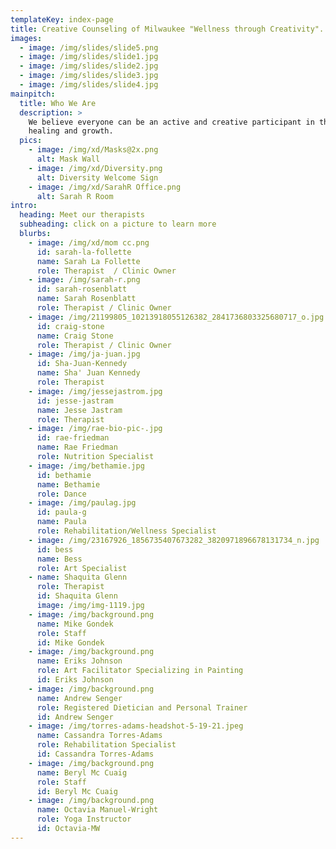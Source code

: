 ```yaml
---
templateKey: index-page
title: Creative Counseling of Milwaukee "Wellness through Creativity".
images:
  - image: /img/slides/slide5.png
  - image: /img/slides/slide1.jpg
  - image: /img/slides/slide2.jpg
  - image: /img/slides/slide3.jpg
  - image: /img/slides/slide4.jpg
mainpitch:
  title: Who We Are
  description: >
    We believe everyone can be an active and creative participant in their
    healing and growth.
  pics:
    - image: /img/xd/Masks@2x.png
      alt: Mask Wall
    - image: /img/xd/Diversity.png
      alt: Diversity Welcome Sign
    - image: /img/xd/SarahR Office.png
      alt: Sarah R Room
intro:
  heading: Meet our therapists
  subheading: click on a picture to learn more
  blurbs:
    - image: /img/xd/mom cc.png
      id: sarah-la-follette
      name: Sarah La Follette
      role: Therapist  / Clinic Owner
    - image: /img/sarah-r.png
      id: sarah-rosenblatt
      name: Sarah Rosenblatt
      role: Therapist / Clinic Owner
    - image: /img/21199805_10213918055126382_2841736803325680717_o.jpg
      id: craig-stone
      name: Craig Stone
      role: Therapist / Clinic Owner
    - image: /img/ja-juan.jpg
      id: Sha-Juan-Kennedy
      name: Sha' Juan Kennedy
      role: Therapist
    - image: /img/jessejastrom.jpg
      id: jesse-jastram
      name: Jesse Jastram
      role: Therapist
    - image: /img/rae-bio-pic-.jpg
      id: rae-friedman
      name: Rae Friedman
      role: Nutrition Specialist
    - image: /img/bethamie.jpg
      id: bethamie
      name: Bethamie
      role: Dance
    - image: /img/paulag.jpg
      id: paula-g
      name: Paula
      role: Rehabilitation/Wellness Specialist
    - image: /img/23167926_1856735407673282_3820971896678131734_n.jpg
      id: bess
      name: Bess
      role: Art Specialist
    - name: Shaquita Glenn
      role: Therapist
      id: Shaquita Glenn
      image: /img/img-1119.jpg
    - image: /img/background.png
      name: Mike Gondek
      role: Staff
      id: Mike Gondek
    - image: /img/background.png
      name: Eriks Johnson
      role: Art Facilitator Specializing in Painting
      id: Eriks Johnson
    - image: /img/background.png
      name: Andrew Senger
      role: Registered Dietician and Personal Trainer
      id: Andrew Senger
    - image: /img/torres-adams-headshot-5-19-21.jpeg
      name: Cassandra Torres-Adams
      role: Rehabilitation Specialist
      id: Cassandra Torres-Adams
    - image: /img/background.png
      name: Beryl Mc Cuaig
      role: Staff
      id: Beryl Mc Cuaig
    - image: /img/background.png
      name: Octavia Manuel-Wright
      role: Yoga Instructor
      id: Octavia-MW
---
```

